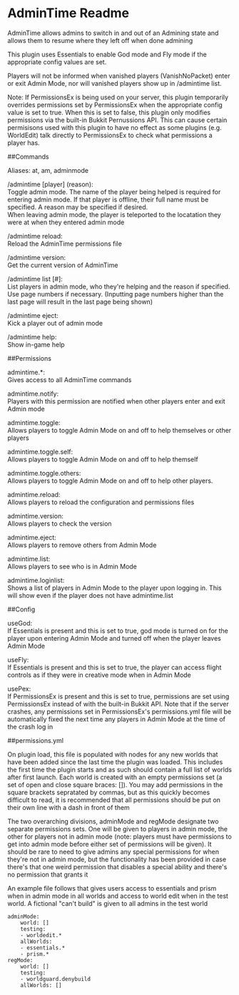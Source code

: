 AdminTime Readme
====

AdminTime allows admins to switch in and out of an Admining state and allows them to resume where they left off when done admining

This plugin uses Essentials to enable God mode and Fly mode if the appropriate config values are set.

Players will not be informed when vanished players (VanishNoPacket) enter or exit Admin Mode, nor will vanished players show up in /admintime list.

Note: If PermissionsEx is being used on your server, this plugin temporarily overrides permissions set by PermissionsEx when the appropriate config value is set to true. When this is set to false, this plugin only modifies permissions via the built-in Bukkit Pernussions API. This can cause certain permisisons used with this plugin to have no effect as some plugins (e.g. WorldEdit) talk directly to PermissionsEx to check what permissions a player has.

##Commands

Aliases: at, am, adminmode

/admintime [player] (reason):<br/>Toggle admin mode. The name of the player being helped is required for entering admin mode. If that player is offline, their full name must be specified. A reason may be specified if desired.<br/>When leaving admin mode, the player is teleported to the locatation they were at when they entered admin mode

/admintime reload:<br/>Reload the AdminTime permissions file

/admintime version:<br/>Get the current version of AdminTime

/admintime list [#]:<br/>List players in admin mode, who they're helping and the reason if specified. Use page numbers if necessary. (Inputting page numbers higher than the last page will result in the last page being shown)

/admintime eject:<br/>Kick a player out of admin mode

/admintime help:<br/>Show in-game help


##Permissions

admintime.*:<br/>Gives access to all AdminTime commands

admintime.notify:<br/>Players with this permission are notified when other players enter and exit Admin mode

admintime.toggle:<br/>Allows players to toggle Admin Mode on and off to help themselves or other players

admintime.toggle.self:<br/>Allows players to toggle Admin Mode on and off to help themself

admintime.toggle.others:<br/>Allows players to toggle Admin Mode on and off to help other players.

admintime.reload:<br/>Allows players to reload the configuration and permissions files

admintime.version:<br/>Allows players to check the version

admintime.eject:<br/>Allows players to remove others from Admin Mode

admintime.list:<br/>Allows players to see who is in Admin Mode

admintime.loginlist:<br/>Shows a list of players in Admin Mode to the player upon logging in. This will show even if the player does not have admintime.list

##Config

useGod:<br/>If Essentials is present and this is set to true, god mode is turned on for the player upon entering Admin Mode and turned off when the player leaves Admin Mode

useFly:<br/>If Essentials is present and this is set to true, the player can access flight controls as if they were in creative mode when in Admin Mode

usePex:<br/>If PermissionsEx is present and this is set to true, permissions are set using PermissionsEx instead of with the built-in Bukkit API. Note that if the server crashes, any permissions set in PermissionsEx's permissions.yml file will be automatically fixed the next time any players in Admin Mode at the time of the crash log in

##permissions.yml

On plugin load, this file is populated with nodes for any new worlds that have been added since the last time the plugin was loaded. This includes the first time the plugin starts and as such should contain a full list of worlds after first launch. Each world is created with an empty permissions set (a set of open and close square braces: []). You may add permissions in the square brackets sepratated by commas, but as this quickly becomes difficult to read, it is recommended that all permissions should be put on their own line with a dash in front of them

The two overarching divisions, adminMode and regMode designate two separate permissions sets. One will be given to players in admin mode, the other for players not in admin mode (note: players must have permissions to get into admin mode before either set of permissions will be given). It should be rare to need to give admins any special permissions for when they're not in admin mode, but the functionality has been provided in case there's that one weird permission that disables a special ability and there's no permission that grants it

An example file follows that gives users access to essentials and prism when in admin mode in all worlds and access to world edit when in the test world. A fictional "can't build" is given to all admins in the test world

	adminMode:
		world: []
		testing:
		- worldedit.*
		allWorlds:
		- essentials.*
		- prism.*
	regMode:
		world: []
		testing:
		- worldguard.denybuild
		allWorlds: []

